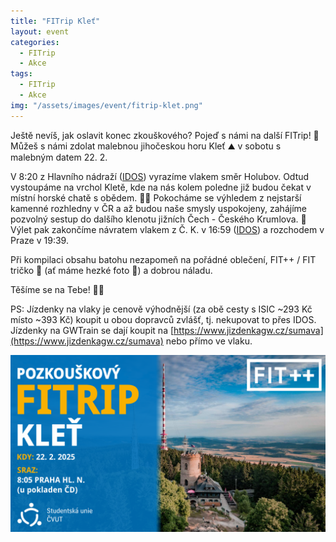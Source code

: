 ```yaml
---
title: "FITrip Kleť"
layout: event
categories:
  - FITrip
  - Akce
tags:
  - FITrip
  - Akce
img: "/assets/images/event/fitrip-klet.png"
---
```


Ještě nevíš, jak oslavit konec zkouškového? Pojeď s námi na další FITrip! 🥾
Můžeš s námi zdolat malebnou jihočeskou horu Kleť ⛰️ v sobotu s malebným datem 22. 2.

V 8:20 z Hlavního nádraží ([IDOS](https://idos.cz/vlakyautobusymhdvse/spojeni/prehled/?p=Fyb5SSWpsOpfNdTbad2ENNbW4Ylgm35dWjSPIFwRZPY10UUAxgaBNygn6fFSXN0nriNPF6E.yoDomkmK4gI9AGKhpeG:FK3IS5rBp.94JA5PaLOFsz6yExwPjIiT4HOXESIvokhwWhY-)) vyrazíme vlakem směr Holubov. Odtud vystoupáme na vrchol Kletě, kde na nás kolem poledne již budou čekat v místní horské chatě s obědem. 🍲🍻 Pokocháme se výhledem z nejstarší kamenné rozhledny v ČR a až budou naše smysly uspokojeny, zahájíme pozvolný sestup do dalšího klenotu jižních Čech - Českého Krumlova. 🏰 Výlet pak zakončíme návratem vlakem z Č. K. v 16:59 ([IDOS](https://idos.cz/vlakyautobusymhdvse/spojeni/prehled/?p=Fyb5SSWpsOpfNdTbad2ENLvSEcchU4q5C0lFm9:mT6zUa:Nhedf.w6aQcIYdZP9TU1D00EE5FsSyB:JH1TabzyguAZ8oOepszPzQxI8e:KM0Q.DEVxEYzO9hdkLOAyJdm3QCEoLK:rg-)) a rozchodem v Praze v 19:39.

Při kompilaci obsahu batohu nezapomeň na pořádné oblečení, FIT++ / FIT tričko 👕 (ať máme hezké foto 📸) a dobrou náladu.

Těšíme se na Tebe! 💛💙

PS: Jízdenky na vlaky je cenově výhodnější (za obě cesty s ISIC ~293 Kč místo ~393 Kč) koupit u obou dopravců zvlášť, tj. nekupovat to přes IDOS. Jízdenky na GWTrain se dají koupit na [https://www.jizdenkagw.cz/sumava](https://www.jizdenkagw.cz/sumava) nebo přímo ve vlaku.

![](/assets/images/event/fitrip-klet.png)
